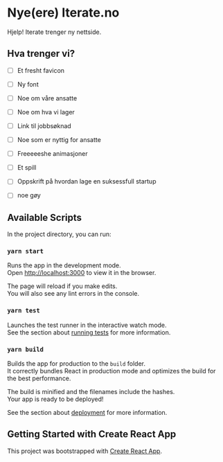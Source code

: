 # Nye(ere) Iterate.no
Hjelp! Iterate trenger ny nettside. 

## Hva trenger vi?
- [ ] Et fresht favicon
- [ ] Ny font 
- [ ] Noe om våre ansatte  
- [ ] Noe om hva vi lager 
- [ ] Link til jobbsøknad
- [ ] Noe som er nyttig for ansatte
- [ ] Freeeeeshe animasjoner
- [ ] Et spill
- [ ] Oppskrift på hvordan lage en suksessfull startup
- [ ] noe gøy


## Available Scripts

In the project directory, you can run:

### `yarn start`

Runs the app in the development mode.\
Open [http://localhost:3000](http://localhost:3000) to view it in the browser.

The page will reload if you make edits.\
You will also see any lint errors in the console.

### `yarn test`

Launches the test runner in the interactive watch mode.\
See the section about [running tests](https://facebook.github.io/create-react-app/docs/running-tests) for more information.

### `yarn build`

Builds the app for production to the `build` folder.\
It correctly bundles React in production mode and optimizes the build for the best performance.

The build is minified and the filenames include the hashes.\
Your app is ready to be deployed!

See the section about [deployment](https://facebook.github.io/create-react-app/docs/deployment) for more information.

## Getting Started with Create React App

This project was bootstrapped with [Create React App](https://github.com/facebook/create-react-app).
